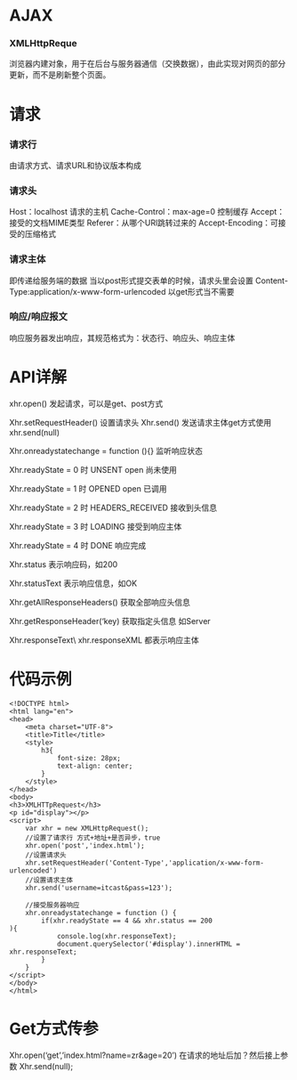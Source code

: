 # AJAX
### XMLHttpReque

浏览器内建对象，用于在后台与服务器通信（交换数据），由此实现对网页的部分更新，而不是刷新整个页面。
# 请求
### 请求行
由请求方式、请求URL和协议版本构成
### 请求头
Host：localhost 请求的主机
Cache-Control：max-age=0 控制缓存
Accept：接受的文档MIME类型
Referer：从哪个URl跳转过来的
Accept-Encoding：可接受的压缩格式
### 请求主体
即传递给服务端的数据
当以post形式提交表单的时候，请求头里会设置
Content-Type:application/x-www-form-urlencoded 以get形式当不需要

### 响应/响应报文

响应服务器发出响应，其规范格式为：状态行、响应头、响应主体

# API详解

xhr.open() 发起请求，可以是get、post方式

Xhr.setRequestHeader() 设置请求头
Xhr.send() 发送请求主体get方式使用xhr.send(null)

Xhr.onreadystatechange = function (){}
监听响应状态

Xhr.readyState = 0 时  UNSENT open 尚未使用

Xhr.readyState = 1 时  OPENED open 已调用

Xhr.readyState = 2 时  HEADERS_RECEIVED 接收到头信息

Xhr.readyState = 3 时  LOADING 接受到响应主体

Xhr.readyState = 4 时  DONE 响应完成

Xhr.status 表示响应码，如200

Xhr.statusText 表示响应信息，如OK

Xhr.getAllResponseHeaders() 获取全部响应头信息

Xhr.getResponseHeader(‘key) 获取指定头信息 如Server

Xhr.responseText\  xhr.responseXML 都表示响应主体

# 代码示例
    <!DOCTYPE html>
    <html lang="en">
    <head>
        <meta charset="UTF-8">
        <title>Title</title>
        <style>
            h3{
                font-size: 28px;
                text-align: center;
            }
        </style>
    </head>
    <body>
    <h3>XMLHTTpRequest</h3>
    <p id="display"></p>
    <script>
        var xhr = new XMLHttpRequest();
        //设置了请求行 方式+地址+是否异步，true
        xhr.open('post','index.html');
        //设置请求头
        xhr.setRequestHeader('Content-Type','application/x-www-form-urlencoded')
        //设置请求主体
        xhr.send('username=itcast&pass=123');
    
        //接受服务器响应
        xhr.onreadystatechange = function () {
            if(xhr.readyState == 4 && xhr.status == 200
    ){
                console.log(xhr.responseText);
                document.querySelector('#display').innerHTML = xhr.responseText;
            }
        }
    </script>
    </body>
    </html>

# Get方式传参

Xhr.open(‘get’,’index.html?name=zr&age=20’)
在请求的地址后加？然后接上参数
Xhr.send(null);

